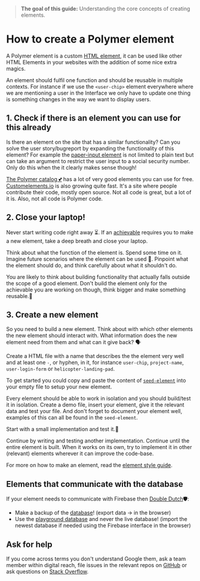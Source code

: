 > **The goal of this guide:** Understanding the core concepts of creating elements.

# How to create a Polymer element

A Polymer element is a custom [HTML element](http://www.w3schools.com/html/html_elements.asp), it can be used like other HTML Elements in your websites with the addition of some nice extra magics.

An element should fulfil one function and should be reusable in multiple contexts. For instance if we use the `<user-chip>` element everywhere where we are mentioning a user in the Interface we only have to update one thing is something changes in the way we want to display users.

## 1. Check if there is an element you can use for this already

Is there an element on the site that has a similar functionality? Can you solve the user story/bugreport by expanding the functionality of this element?
For example the [paper-input element](https://elements.polymer-project.org/elements/paper-input) is not limited to plain text but can take an argument to restrict the user input to a social security number. Only do this when the it clearly makes sense though!

[The Polymer catalog 💕](https://elements.polymer-project.org/) has a lot of very good elements you can use for free.
[Customelements.io](https://customelements.io) is also growing quite fast. It's a site where people contribute their code, mostly open source. Not all code is great, but a lot of it is. Also, not all code is Polymer code.

## 2. Close your laptop!

Never start writing code right away ⏳. If an [achievable](../glossary/achievable.md) requires you to make a new element, take a deep breath and close your laptop. 

Think about what the function of the element is. Spend some time on it. Imagine future scenarios where the element can be used 🔮. Pinpoint what the element should do, and think carefully about what it shouldn't do.

You are likely to think about building functionality that actually falls outside the scope of a good element. Don't build the element only for the achievable you are working on though, think bigger and make something reusable.🚀

## 3. Create a new element

So you need to build a new element. Think about with which other elements the new element should interact with. What information does the new element need from them and what can it give back? 🗣

Create a HTML file with a name that describes the the element very well and at least one `-`, or hyphen, in it, for instance `user-chip`, `project-name`, `user-login-form` or `helicopter-landing-pad`. 

To get started you could copy and paste the content of [`seed-element`](https://github.com/newatoms/interface/tree/ready/web/_components/seed-element) into your empty file to setup your new element.

Every element should be able to work in isolation and you should build/test it in isolation. Create a demo file, insert your element, give it the relevant data and test your file. And don't forget to document your element well, examples of this can all be found in the `seed-element`.

Start with a small implementation and test it.🔬

Continue by writing and testing another implementation. Continue until the entire element is built. When it works on its own, try to implement it in other (relevant) elements wherever it can improve the code-base.

For more on how to make an element, read the [element style guide](https://github.com/newatoms/interface/blob/ready/docs/style-guide.md).

## Elements that communicate with the database

If your element needs to communicate with Firebase then [Double Dutch](http://nl.urbandictionary.com/define.php?term=double+dutch)🛡:
* Make a backup of the [database](https://interface.firebaseio.com)! (export data -> in the browser)
* Use the [playground database](https://interface-playground.firebaseio.com ) and never the live database! (import the newest database if needed using the Firebase interface in the browser)

## Ask for help

If you come across terms you don't understand Google them, ask a team member within digital reach, file issues in the relevant repos on [GitHub](https://github.com/polymerelements/) or ask questions on [Stack Overflow](http://stackoverflow.com/questions/tagged/polymer).
